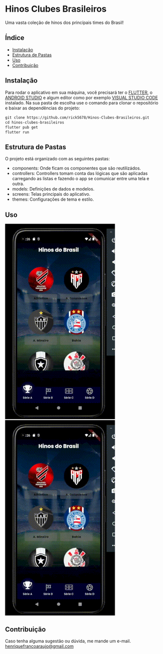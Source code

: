 # Hinos Clubes Brasileiros

Uma vasta coleção de hinos dos princípais times do Brasil!

## Índice

- [Instalação](#instalação)
- [Estrutura de Pastas](#estrutura-de-pastas)
- [Uso](#uso)
- [Contribuição](#contribuição)

## Instalação

Para rodar o aplicativo em sua máquina, você precisará ter o [FLUTTER](https://docs.flutter.dev/get-started/install?gclid=Cj0KCQiAr8eqBhD3ARIsAIe-buOCyorPJPqdTYdVsdQKOzuPqGzAprGPu3pwPxjTnLtOOHdLSoAsh1saAgUvEALw_wcB&gclsrc=aw.ds), o [ANDROID STUDIO](https://developer.android.com/studio?gclid=Cj0KCQiAr8eqBhD3ARIsAIe-buMqmR_CMoH5O7WV2e1b4c3vFVYSijnSrKssVmVXcEa6bNvX_FOnd-AaAl25EALw_wcB&gclsrc=aw.ds&hl=pt-br) e algum editor como por exemplo [VISUAL STUDIO CODE](https://code.visualstudio.com/download) instalado.
Na sua pasta de escolha use o comando para clonar o repositório e baixar as dependências do projeto:
```
git clone https://github.com/rick5678/Hinos-Clubes-Brasileiros.git
cd hinos-clubes-brasileiros
flutter pub get
flutter run
```

## Estrutura de Pastas
O projeto está organizado com as seguintes pastas:

- components: Onde ficam os componentes que são reutilizádos.
- controllers: Controllers tomam conta das lógicas que são aplicadas carregando as listas e fazendo o app se comunicar entre uma tela e outra.
- models: Definições de dados e modelos.
- screens: Telas principais do aplicativo.
- themes: Configurações de tema e estilo.

## Uso
![Telas](/assets/gifs/readme01.gif)   ![Demonstração](/assets/gifs/readme02.gif)


## Contribuição
Caso tenha alguma sugestão ou dúvida, me mande um e-mail. 
henriquefrancoaraujo@gmail.com
